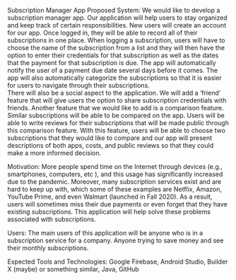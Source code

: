 Subscription Manager App
Proposed System:
	We would like to develop a subscription manager app. Our application will help users to stay organized and keep track of certain responsibilities. New users will create an account for our app. Once logged in, they will be able to record all of their subscriptions in one place. When logging a subscription, users will have to choose the name of the subscription from a list and they will then have the option to enter their credentials for that subscription as well as the dates that the payment for that subscription is due. The app will automatically notify the user of a payment due date several days before it comes. The app will also automatically categorize the subscriptions so that it is easier for users to navigate through their subscriptions.  
There will also be a social aspect to the application. We will add a ‘friend’ feature that will give users the option to share subscription credentials with friends. Another feature that we would like to add is a comparison feature. Similar subscriptions will be able to be compared on the app. Users will be able to write reviews for their subscriptions that will be made public through this comparison feature. With this feature, users will be able to choose two subscriptions that they would like to compare and our app will present descriptions of both apps, costs, and public reviews so that they could make a more informed decision.

Motivation:
More people spend time on the Internet through devices (e.g., smartphones, computers, etc ), and this usage has significantly increased due to the pandemic. Moreover, many subscription services exist and are hard to keep up with, which some of these examples are Netflix, Amazon, YouTube Prime, and even Walmart (launched in Fall 2020). As a result, users will sometimes miss their due payments or even forget that they have existing subscriptions. This application will help solve these problems associated with subscriptions.

Users:
	The main users of this application will be anyone who is in a subscription service for a company. 
Anyone trying to save money and see their monthly subscriptions.

Expected Tools and Technologies:
Google Firebase, Android Studio, Builder X (maybe) or something similar, Java, GitHub
